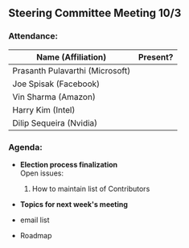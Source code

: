 ## Steering Committee Meeting 10/3

### Attendance:

| Name (Affiliation) | Present? |
| ------------------------------- | --- |
| Prasanth Pulavarthi (Microsoft) |  |
| Joe Spisak (Facebook)           |  |
| Vin Sharma (Amazon)             |  | 
| Harry Kim (Intel)               |  |
| Dilip Sequeira (Nvidia)         |  |

### Agenda:
* **Election process finalization**  
  Open issues:  
  1) How to maintain list of Contributors

* **Topics for next week's meeting**  
* email list
* Roadmap

